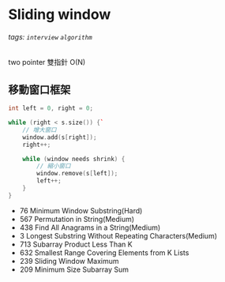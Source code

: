 # Sliding window

###### tags: `interview` `algorithm`

two pointer 雙指針 O(N)


## 移動窗口框架

```cpp
int left = 0, right = 0;

while (right < s.size()) {`
    // 增大窗口
    window.add(s[right]);
    right++;

    while (window needs shrink) {
        // 縮小窗口
        window.remove(s[left]);
        left++;
    }
}
```


- 76 Minimum Window Substring(Hard)
- 567 Permutation in String(Medium)
- 438 Find All Anagrams in a String(Medium)
- 3 Longest Substring Without Repeating Characters(Medium)
- 713 Subarray Product Less Than K
- 632 Smallest Range Covering Elements from K Lists
- 239 Sliding Window Maximum
- 209 Minimum Size Subarray Sum

